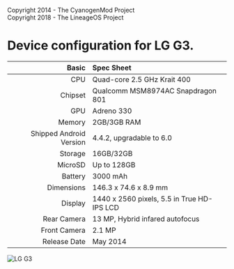 Copyright 2014 - The CyanogenMod Project  
Copyright 2018 - The LineageOS Project

Device configuration for LG G3.
=====================================

Basic   | Spec Sheet
-------:|:-------------------------
CPU     | Quad-core 2.5 GHz Krait 400
Chipset | Qualcomm MSM8974AC Snapdragon 801
GPU     | Adreno 330
Memory  | 2GB/3GB RAM
Shipped Android Version | 4.4.2, upgradable to 6.0
Storage | 16GB/32GB
MicroSD | Up to 128GB
Battery | 3000 mAh
Dimensions | 146.3 x 74.6 x 8.9 mm
Display | 1440 x 2560 pixels, 5.5 in True HD-IPS LCD
Rear Camera  | 13 MP, Hybrid infared autofocus
Front Camera | 2.1 MP
Release Date | May 2014


![LG G3](https://i.imgur.com/1E8dnbz.png "LG G3")
